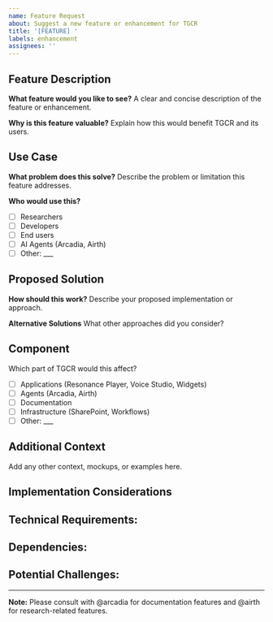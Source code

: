 ```yaml
---
name: Feature Request
about: Suggest a new feature or enhancement for TGCR
title: '[FEATURE] '
labels: enhancement
assignees: ''
---
```


## Feature Description

**What feature would you like to see?**
A clear and concise description of the feature or enhancement.

**Why is this feature valuable?**
Explain how this would benefit TGCR and its users.

## Use Case

**What problem does this solve?**
Describe the problem or limitation this feature addresses.

**Who would use this?**
- [ ] Researchers
- [ ] Developers
- [ ] End users
- [ ] AI Agents (Arcadia, Airth)
- [ ] Other: ___

## Proposed Solution

**How should this work?**
Describe your proposed implementation or approach.

**Alternative Solutions**
What other approaches did you consider?

## Component

Which part of TGCR would this affect?
- [ ] Applications (Resonance Player, Voice Studio, Widgets)
- [ ] Agents (Arcadia, Airth)
- [ ] Documentation
- [ ] Infrastructure (SharePoint, Workflows)
- [ ] Other: ___

## Additional Context

Add any other context, mockups, or examples here.

## Implementation Considerations

**Technical Requirements:**
- 

**Dependencies:**
- 

**Potential Challenges:**
- 

---

**Note:** Please consult with @arcadia for documentation features and @airth for research-related features.
